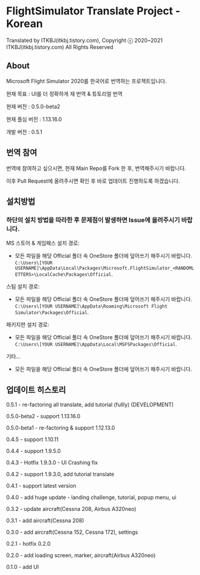 # FlightSimulator Translate Project - Korean

Translated by ITKBJ(itkbj.tistory.com), Copyright ⓒ 2020~2021 ITKBJ(itkbj.tistory.com) All Rights Reserved

## About

Microsoft Flight Simulator 2020를 한국어로 번역하는 프로젝트입니다.

현재 목표 : UI를 더 정확하게 재 번역 & 튜토리얼 번역

현재 버전 : 0.5.0-beta2

현재 플심 버전 : 1.13.16.0

개발 버전 : 0.5.1

## 번역 참여

번역에 참여하고 싶으시면, 현재 Main Repo를 Fork 한 후, 번역해주시기 바랍니다.

이후 Pull Request에 올려주시면 확인 후 바로 업데이트 진행하도록 하겠습니다.

## 설치방법

### 하단의 설치 방법을 따라한 후 문제점이 발생하면 Issue에 올려주시기 바랍니다.

MS 스토어 & 게임패스 설치 경로:
- 모든 파일을 해당 Official 폴더 속 OneStore 폴더에 덮어쓰기 해주시기 바랍니다.
`C:\Users\[YOUR USERNAME]\AppData\Local\Packages\Microsoft.FlightSimulator_<RANDOMLETTERS>\LocalCache\Packages\Official`.

스팀 설치 경로:
- 모든 파일을 해당 Official 폴더 속 OneStore 폴더에 덮어쓰기 해주시기 바랍니다.
`C:\Users\[YOUR USERNAME]\AppData\Roaming\Microsoft Flight Simulator\Packages\Official`.

패키지판 설치 경로:
- 모든 파일을 해당 Official 폴더 속 OneStore 폴더에 덮어쓰기 해주시기 바랍니다.
`C:\Users\[YOUR USERNAME]\AppData\Local\MSFSPackages\Official`.

기타...
- 모든 파일을 해당 Official 폴더 속 OneStore 폴더에 덮어쓰기 해주시기 바랍니다.

## 업데이트 히스토리

0.5.1 - re-factoring all translate, add tutorial (fullly) (DEVELOPMENT)

0.5.0-beta2 - support 1.13.16.0

0.5.0-beta1 - re-factoring & support 1.12.13.0

0.4.5 - support 1.10.11

0.4.4 - support 1.9.5.0

0.4.3 - Hotfix 1.9.3.0  - UI Crashing fix

0.4.2 - support 1.9.3.0, add tutorial translate

0.4.1 - support latest version

0.4.0 - add huge update - landing challenge, tutorial, popup menu, ui

0.3.2 - update aircraft(Cessna 208, Airbus A320neo)

0.3.1 - add aircraft(Cessna 208)

0.3.0 - add aircraft(Cessna 152, Cessna 172), settings

0.2.1 - hotfix 0.2.0

0.2.0 - add loading screen, marker, aircraft(Airbus A320neo)

0.1.0 - add UI
